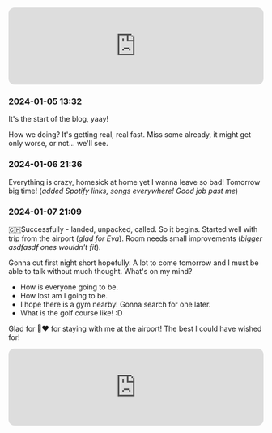 <!-- ### 2024-01-05 12:35 -->
<!-- Hope it goes this way. We have to test it tho, what to write about? dunno, it's -->
<!-- all interesting, the things infront of me are interesting, flowers... loads and -->
<!-- loads of flowers IYKWIM... See you soon. -->

<iframe style="border-radius:12px" src="https://open.spotify.com/embed/track/5ezkZVOeCFyw1wpibG5U45?utm_source=generator" width="100%" height="152" frameBorder="0" allowfullscreen="" allow="autoplay; clipboard-write; encrypted-media; fullscreen; picture-in-picture" loading="lazy"></iframe>

### 2024-01-05 13:32
It's the start of the blog, yaay!

How we doing? It's getting real, real fast. Miss some already, it might get
only worse, or not... we'll see.

### 2024-01-06 21:36
Everything is crazy, homesick at home yet I wanna leave so bad! Tomorrow big
time! (*added Spotify links, songs everywhere! Good job past me*)

### 2024-01-07 21:09
🇨🇭Successfully - landed, unpacked, called. So it begins. Started well with
trip from the airport (*glad for Eva*). Room needs small improvements (*bigger
asdfasdf ones wouldn't fit*). 

Gonna cut first night short hopefully. A lot to come tomorrow and I must be
able to talk without much thought. What's on my mind? 
* How is everyone going to be.
* How lost am I going to be.
* I hope there is a gym nearby! Gonna search for one later.
* What is the golf course like! :D

Glad for 🦆❤️ for staying with me at the airport! The best I could have wished
for!

<iframe style="border-radius:12px" src="https://open.spotify.com/embed/track/1KBN9lYx9QkfUJC3NSXlhQ?utm_source=generator" width="100%" height="152" frameBorder="0" allowfullscreen="" allow="autoplay; clipboard-write; encrypted-media; fullscreen; picture-in-picture" loading="lazy"></iframe>
